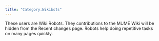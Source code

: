 ```yaml
---
title: "Category:Wikibots"
---
```


These users are Wiki Robots. They contributions to the MUME Wiki will be
hidden from the Recent changes page. Robots help doing repetitive tasks
on many pages quickly.
